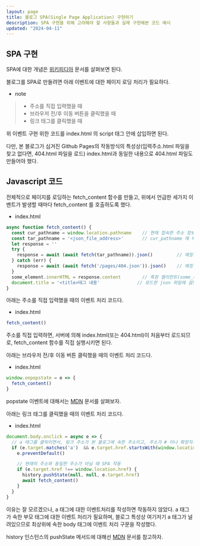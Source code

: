 ```yaml
---
layout: page
title: 블로그 SPA(Single Page Application) 구현하기
description: SPA 구현을 위해 고려해야 할 사항들과 실제 구현해본 코드 예시
updated: "2024-04-11"
---
```


## SPA 구현

SPA에 대한 개념은 [위키피디아](https://ko.wikipedia.org/wiki/%EC%8B%B1%EA%B8%80_%ED%8E%98%EC%9D%B4%EC%A7%80_%EC%95%A0%ED%94%8C%EB%A6%AC%EC%BC%80%EC%9D%B4%EC%85%98) 문서를 살펴보면 된다.

블로그를 SPA로 만들려면 아래 이벤트에 대한 페이지 로딩 처리가 필요하다.

- note
> - 주소를 직접 입력했을 때
> - 브라우저 전/후 이동 버튼을 클릭했을 때
> - 링크 태그를 클릭했을 때

위 이벤트 구현 위한 코드를 index.html 의 script 태그 안에 삽입하면 된다.

다만, 본 블로그가 심겨진 Github Pages의 작동방식의 특성상(입력주소.html 파일을 찾고 없다면, 404.html 파일을 로드) index.html과 동일한 내용으로 404.html 파일도 만들어야 했다.

## Javascript 코드

전체적으로 페이지를 로딩하는 fetch_content 함수를 만들고, 위에서 언급한 세가지 이벤트가 발생할 때마다 fetch_content 를 호출하도록 했다.

- index.html
```js
async function fetch_content() {
  const cur_pathname = window.location.pathname    // 현재 접속한 주소 정보를 로드
  const tar_pathname = '<json_file_address>'       // cur_pathname 에 매칭되는 json 파일 주소
  let response = ''
  try {
    response = await (await fetch(tar_pathname)).json()         // 매칭 json 파일 로드
  } catch (err) {
    response = await (await fetch('/pages/404.json')).json()    // 매칭 json 파일이 없다면 404.json 로드
  }
  some_element.innerHTML = response.content        // 특정 엘리먼트(some_element) 안에 json 내용 삽입 
  document.title = '<title>태그 내용'              // 로드한 json 파일에 걸맞게 <title> 태그 내용 변경
}
```

아래는 주소를 직접 입력했을 때의 이벤트 처리 코드다.

- index.html
```js
fetch_content()
```

주소를 직접 입력하면, 서버에 의해 index.html(또는 404.html)이 처음부터 로드되므로, fetch_content 함수를 직접 실행시키면 된다.

아래는 브라우저 전/후 이동 버튼 클릭했을 때의 이벤트 처리 코드다.

- index.html
```js
window.onpopstate = e => {
  fetch_content()
}
```

popstate 이벤트에 대해서는 [MDN](https://developer.mozilla.org/ko/docs/Web/API/Window/popstate_event) 문서를 살펴보자.

아래는 링크 태그를 클릭했을 때의 이벤트 처리 코드다.

- index.html
```js
document.body.onclick = async e => {
  // a 태그를 클릭이면서, 링크 주소가 본 블로그에 속한 주소이고, 주소가 # 이나 확장자가 붙은 경우(파일인 경우)가 아닐 때 SPA 작동
  if (e.target.matches('a')  && e.target.href.startsWith(window.location.origin) && !e.target.getAttribute('href').match(/[.#]/)) {
    e.preventDefault()

    // 현재의 주소와 동일한 주소가 아닐 때 SPA 작동
    if (e.target.href !== window.location.href) {
      history.pushState(null, null, e.target.href)
      await fetch_content()
    }
  }
}
```

이유는 잘 모르겠으나, a 태그에 대한 이벤트처리를 작성하면 작동하지 않았다. a 태그가 속한 부모 태그에 대한 이벤트 처리가 필요하며, 블로그 특성상 여기저기 a 태그가 널려있으므로 최상위에 속한 body 태그에 이벤트 처리 구문을 작성했다.

history 인스턴스의 pushState 메서드에 대해선 [MDN](https://developer.mozilla.org/ko/docs/Web/API/History/pushState) 문서를 참고하자.